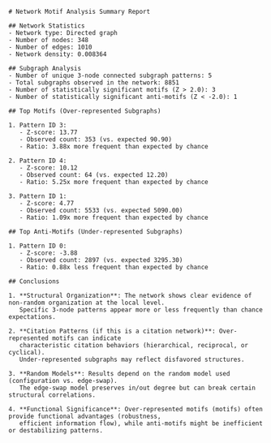 
    # Network Motif Analysis Summary Report
    
    ## Network Statistics
    - Network type: Directed graph
    - Number of nodes: 348
    - Number of edges: 1010
    - Network density: 0.008364
    
    ## Subgraph Analysis
    - Number of unique 3-node connected subgraph patterns: 5
    - Total subgraphs observed in the network: 8851
    - Number of statistically significant motifs (Z > 2.0): 3
    - Number of statistically significant anti-motifs (Z < -2.0): 1
    
    ## Top Motifs (Over-represented Subgraphs)
    
    1. Pattern ID 3:
       - Z-score: 13.77
       - Observed count: 353 (vs. expected 90.90)
       - Ratio: 3.88x more frequent than expected by chance
            
    2. Pattern ID 4:
       - Z-score: 10.12
       - Observed count: 64 (vs. expected 12.20)
       - Ratio: 5.25x more frequent than expected by chance
            
    3. Pattern ID 1:
       - Z-score: 4.77
       - Observed count: 5533 (vs. expected 5090.00)
       - Ratio: 1.09x more frequent than expected by chance
            
    ## Top Anti-Motifs (Under-represented Subgraphs)
    
    1. Pattern ID 0:
       - Z-score: -3.88
       - Observed count: 2897 (vs. expected 3295.30)
       - Ratio: 0.88x less frequent than expected by chance
            
    ## Conclusions
    
    1. **Structural Organization**: The network shows clear evidence of non-random organization at the local level. 
       Specific 3-node patterns appear more or less frequently than chance expectations.
    
    2. **Citation Patterns (if this is a citation network)**: Over-represented motifs can indicate 
       characteristic citation behaviors (hierarchical, reciprocal, or cyclical). 
       Under-represented subgraphs may reflect disfavored structures.
    
    3. **Random Models**: Results depend on the random model used (configuration vs. edge-swap). 
       The edge-swap model preserves in/out degree but can break certain structural correlations.
    
    4. **Functional Significance**: Over-represented motifs (motifs) often provide functional advantages (robustness, 
       efficient information flow), while anti-motifs might be inefficient or destabilizing patterns.
    